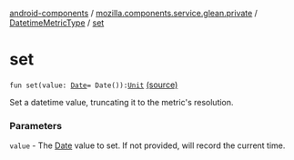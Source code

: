 [android-components](../../index.md) / [mozilla.components.service.glean.private](../index.md) / [DatetimeMetricType](index.md) / [set](./set.md)

# set

`fun set(value: `[`Date`](https://developer.android.com/reference/java/util/Date.html)` = Date()): `[`Unit`](https://kotlinlang.org/api/latest/jvm/stdlib/kotlin/-unit/index.html) [(source)](https://github.com/mozilla-mobile/android-components/blob/master/components/service/glean/src/main/java/mozilla/components/service/glean/private/DatetimeMetricType.kt#L39)

Set a datetime value, truncating it to the metric's resolution.

### Parameters

`value` - The [Date](https://developer.android.com/reference/java/util/Date.html) value to set. If not provided, will record the current time.